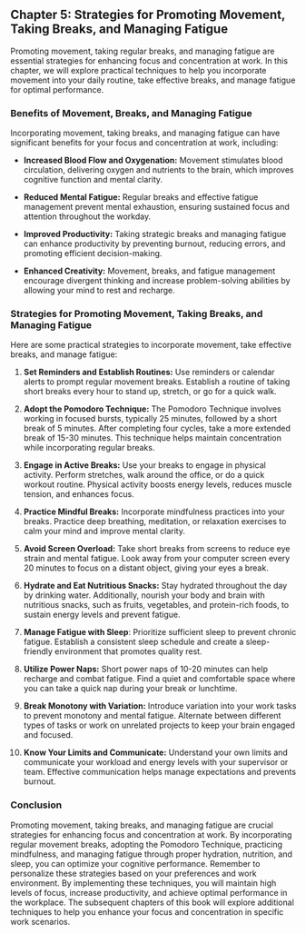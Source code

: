 Chapter 5: Strategies for Promoting Movement, Taking Breaks, and Managing Fatigue
---------------------------------------------------------------------------------

Promoting movement, taking regular breaks, and managing fatigue are essential strategies for enhancing focus and concentration at work. In this chapter, we will explore practical techniques to help you incorporate movement into your daily routine, take effective breaks, and manage fatigue for optimal performance.

### **Benefits of Movement, Breaks, and Managing Fatigue**

Incorporating movement, taking breaks, and managing fatigue can have significant benefits for your focus and concentration at work, including:

* **Increased Blood Flow and Oxygenation:** Movement stimulates blood circulation, delivering oxygen and nutrients to the brain, which improves cognitive function and mental clarity.

* **Reduced Mental Fatigue:** Regular breaks and effective fatigue management prevent mental exhaustion, ensuring sustained focus and attention throughout the workday.

* **Improved Productivity:** Taking strategic breaks and managing fatigue can enhance productivity by preventing burnout, reducing errors, and promoting efficient decision-making.

* **Enhanced Creativity:** Movement, breaks, and fatigue management encourage divergent thinking and increase problem-solving abilities by allowing your mind to rest and recharge.

### **Strategies for Promoting Movement, Taking Breaks, and Managing Fatigue**

Here are some practical strategies to incorporate movement, take effective breaks, and manage fatigue:

1. **Set Reminders and Establish Routines:** Use reminders or calendar alerts to prompt regular movement breaks. Establish a routine of taking short breaks every hour to stand up, stretch, or go for a quick walk.

2. **Adopt the Pomodoro Technique:** The Pomodoro Technique involves working in focused bursts, typically 25 minutes, followed by a short break of 5 minutes. After completing four cycles, take a more extended break of 15-30 minutes. This technique helps maintain concentration while incorporating regular breaks.

3. **Engage in Active Breaks:** Use your breaks to engage in physical activity. Perform stretches, walk around the office, or do a quick workout routine. Physical activity boosts energy levels, reduces muscle tension, and enhances focus.

4. **Practice Mindful Breaks:** Incorporate mindfulness practices into your breaks. Practice deep breathing, meditation, or relaxation exercises to calm your mind and improve mental clarity.

5. **Avoid Screen Overload:** Take short breaks from screens to reduce eye strain and mental fatigue. Look away from your computer screen every 20 minutes to focus on a distant object, giving your eyes a break.

6. **Hydrate and Eat Nutritious Snacks:** Stay hydrated throughout the day by drinking water. Additionally, nourish your body and brain with nutritious snacks, such as fruits, vegetables, and protein-rich foods, to sustain energy levels and prevent fatigue.

7. **Manage Fatigue with Sleep**: Prioritize sufficient sleep to prevent chronic fatigue. Establish a consistent sleep schedule and create a sleep-friendly environment that promotes quality rest.

8. **Utilize Power Naps:** Short power naps of 10-20 minutes can help recharge and combat fatigue. Find a quiet and comfortable space where you can take a quick nap during your break or lunchtime.

9. **Break Monotony with Variation:** Introduce variation into your work tasks to prevent monotony and mental fatigue. Alternate between different types of tasks or work on unrelated projects to keep your brain engaged and focused.

10. **Know Your Limits and Communicate:** Understand your own limits and communicate your workload and energy levels with your supervisor or team. Effective communication helps manage expectations and prevents burnout.

### Conclusion

Promoting movement, taking breaks, and managing fatigue are crucial strategies for enhancing focus and concentration at work. By incorporating regular movement breaks, adopting the Pomodoro Technique, practicing mindfulness, and managing fatigue through proper hydration, nutrition, and sleep, you can optimize your cognitive performance. Remember to personalize these strategies based on your preferences and work environment. By implementing these techniques, you will maintain high levels of focus, increase productivity, and achieve optimal performance in the workplace. The subsequent chapters of this book will explore additional techniques to help you enhance your focus and concentration in specific work scenarios.
